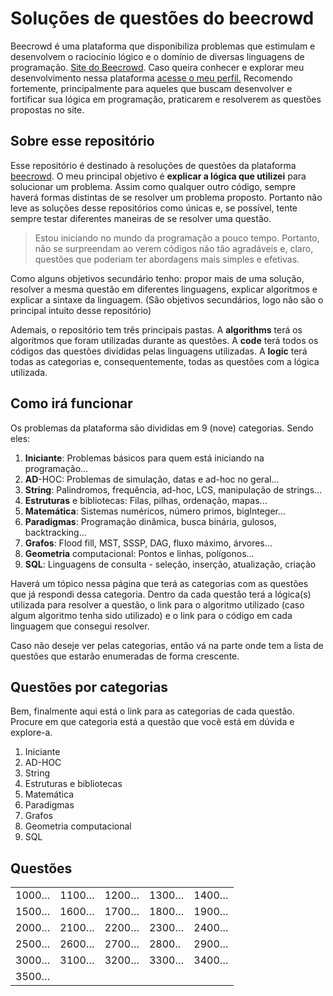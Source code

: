 # Soluções de questões do beecrowd

Beecrowd é uma plataforma que disponibiliza problemas que estimulam e desenvolvem o raciocínio lógico e o domínio de diversas linguagens de programação. [Site do Beecrowd](https://www.beecrowd.com.br/).
Caso queira conhecer e explorar meu desenvolvimento nessa plataforma [acesse o meu perfil.](https://www.beecrowd.com.br/judge/pt/profile/785136) Recomendo fortemente, principalmente para aqueles que buscam desenvolver e fortificar sua lógica em programação, praticarem e resolverem as questões propostas no site.

## Sobre esse repositório

Esse repositório é destinado à resoluções de questões da plataforma [beecrowd](https://www.beecrowd.com.br/). O meu principal objetivo é **explicar a lógica que utilizei** para solucionar um problema. Assim como qualquer outro código, sempre haverá formas distintas de se resolver um problema proposto. Portanto não leve as soluções desse repositórios como únicas e, se possível, tente sempre testar diferentes maneiras de se resolver uma questão.

> Estou iniciando no mundo da programação a pouco tempo. Portanto, não se surpreendam ao verem códigos não tão agradáveis e, claro, questões que poderiam ter abordagens mais simples e efetivas.
> 

Como alguns objetivos secundário tenho: propor mais de uma solução, resolver a mesma questão em diferentes linguagens, explicar algoritmos e explicar a sintaxe da linguagem. (São objetivos secundários, logo não são o principal intuito desse repositório)

Ademais, o repositório tem três principais pastas. A **algorithms** terá os algoritmos que foram utilizadas durante as questões. A **code** terá todos os códigos das questões divididas pelas linguagens utilizadas. A **logic** terá todas as categorias e, consequentemente, todas as questões  com a lógica utilizada.

## Como irá funcionar

Os problemas da plataforma são divididas em 9 (nove) categorias. Sendo eles: 

1. **Iniciante**: Problemas básicos para quem está iniciando na programação...
2. **AD**-HOC: Problemas de simulação, datas e ad-hoc no geral...
3. **String**: Palindromos, frequência, ad-hoc, LCS, manipulação de strings...
4. **Estruturas** e bibliotecas: Filas, pilhas, ordenação, mapas...
5. **Matemática**: Sistemas numéricos, número primos, bigInteger...
6. **Paradigmas**: Programação dinâmica, busca binária, gulosos, backtracking...
7. **Grafos**: Flood fill, MST, SSSP, DAG, fluxo máximo, árvores...
8. **Geometria** computacional: Pontos e linhas, polígonos...
9. **SQL**: Linguagens de consulta - seleção, inserção, atualização, criação

Haverá um tópico nessa página que terá as categorias com as questões que já respondi dessa categoria. Dentro da cada questão terá a lógica(s) utilizada para resolver a questão, o link para o algoritmo utilizado (caso algum algoritmo tenha sido utilizado) e o link para o código em cada linguagem que consegui resolver.

Caso não deseje ver pelas categorias, então vá na parte onde tem a lista de questões que estarão enumeradas de forma crescente.

## Questões por categorias

Bem, finalmente aqui está o link para as categorias de cada questão. Procure em que categoria está a questão que você está em dúvida e explore-a.

1. Iniciante
2. AD-HOC
3. String
4. Estruturas e bibliotecas
5. Matemática
6. Paradigmas
7. Grafos
8. Geometria computacional
9. SQL

## Questões

<center>

||||||
| --- | --- | --- | --- | --- |
| 1000… | 1100… | 1200… | 1300… | 1400… |
| 1500… | 1600… | 1700… | 1800… | 1900… |
| 2000… | 2100… | 2200… | 2300… | 2400… |
| 2500… | 2600… | 2700… | 2800.. | 2900… |
| 3000… | 3100… | 3200… | 3300… | 3400… |
| 3500… |  |  |  |  |

</center>
